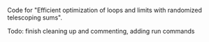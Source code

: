 Code for "Efficient optimization of loops and limits with randomized telescoping sums".

Todo: finish cleaning up and commenting, adding run commands
